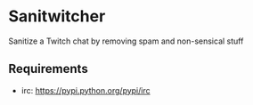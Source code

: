 # Sanitwitcher

Sanitize a Twitch chat by removing spam and non-sensical stuff

## Requirements

- irc: https://pypi.python.org/pypi/irc

